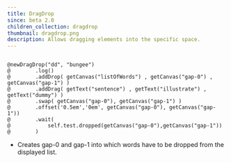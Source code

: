 ```yaml
---
title: DragDrop 
since: beta 2.0
children_collection: dragdrop
thumbnail: dragdrop.png
description: Allows dragging elements into the specific space.
---
```


<!--more-->

<pre><code class="language-diff-javascript diff-highlight try-true">
@newDragDrop("dd", "bungee")
@        .log()
@        .addDrop( getCanvas("listOfWords") , getCanvas("gap-0") , getCanvas("gap-1") )
@        .addDrag( getText("sentence") , getText("illustrate") , getText("dummy") )
@        .swap( getCanvas("gap-0"), getCanvas("gap-1") )
@        .offset('0.5em','0em', getCanvas("gap-0"), getCanvas("gap-1"))
@        .wait(
@            self.test.dropped(getCanvas("gap-0"),getCanvas("gap-1"))
@        )
</code></pre>

+ Creates gap-0 and gap-1 into which words have to be dropped from the displayed list.
